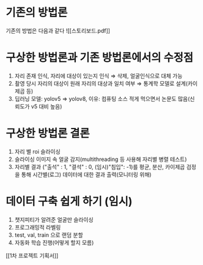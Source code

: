 # 기존의 방법론
기존의 방법은 다음과 같다
![[스토리보드.pdf]]

# 구상한 방법론과 기존 방법론에서의 수정점
1. 자리 존재 인식, 자리에 대상이 있는지 인식 $\Rightarrow$ 삭제, 얼굴인식으로 대체 가능
2. 촬영 당시 자리의 대상이 원래 자리의 대상과 일치 여부 $\Rightarrow$ 통계학 모델로 설계(카이제곱 등)
3. 딥러닝 모델: yolov5 $\Rightarrow$ yolov8, 이유: 컴퓨팅 소스 적게 먹으면서 논문도 많음(신뢰도가 v5 대비 높음)

# 구상한 방법론 결론
1. 자리 별 roi 슬라이싱
2. 슬라이싱 이미지 속 얼굴 감지(multithreading 등 사용해 자리별 병렬 테스트)
3. 자리별 결과 ("출석" : 1, "결석" : 0, (임시)"침입": -1)를 평균, 분산, 카이제곱 검정을 통해 시간별(로그) 데이터에 대한 결과 출력(모니터링 위해)

# 데이터 구축 쉽게 하기 (임시)
1. 챗지피티가 알려준 얼굴만 슬라이싱
2. 프로그래밍적 라벨링
3. test, val, train 으로 랜덤 분할
4. 자동화 학습 진행(어떻게 할지 모름)

[[1차 프로젝트 기획서]]
